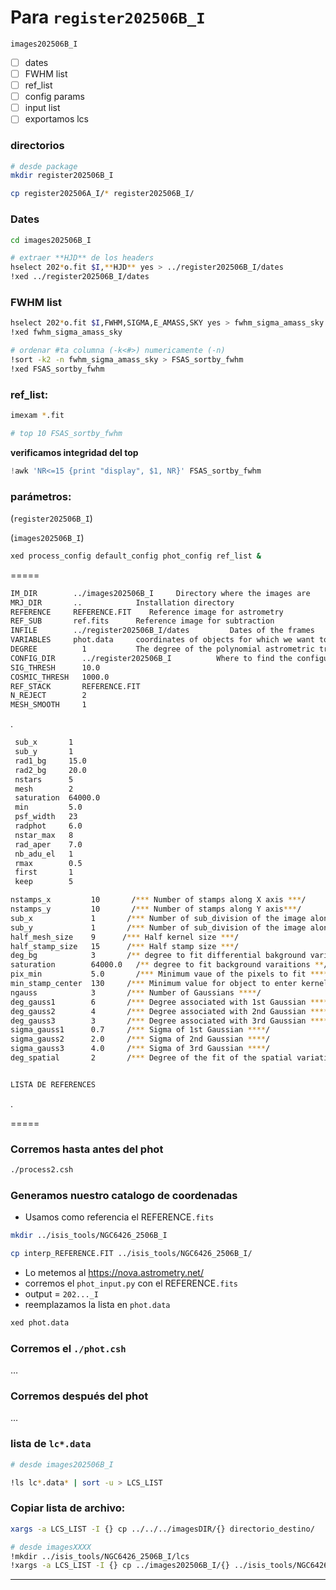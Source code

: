 # Para `register202506B_I`

`images202506B_I`

- [ ] dates
- [ ] FWHM list
- [ ] ref_list
- [ ] config params
- [ ] input list
- [ ] exportamos lcs

### directorios

```bash
# desde package
mkdir register202506B_I

cp register202506A_I/* register202506B_I/
```

### Dates

```bash
cd images202506B_I

# extraer **HJD** de los headers
hselect 202*o.fit $I,**HJD** yes > ../register202506B_I/dates
!xed ../register202506B_I/dates
```

### FWHM list

```bash
hselect 202*o.fit $I,FWHM,SIGMA,E_AMASS,SKY yes > fwhm_sigma_amass_sky
!xed fwhm_sigma_amass_sky

# ordenar #ta columna (-k<#>) numericamente (-n) 
!sort -k2 -n fwhm_sigma_amass_sky > FSAS_sortby_fwhm
!xed FSAS_sortby_fwhm
```

### ref_list:

```bash
imexam *.fit
```

```bash
# top 10 FSAS_sortby_fwhm

```

**verificamos integridad del top**

```python
!awk 'NR<=15 {print "display", $1, NR}' FSAS_sortby_fwhm
```


### parámetros:

(`register202506B_I`) 

(`images202506B_I`)

```bash
xed process_config default_config phot_config ref_list &
```

=====

```bash
IM_DIR        ../images202506B_I     Directory where the images are
MRJ_DIR       ..            Installation directory
REFERENCE     REFERENCE.FIT    Reference image for astrometry
REF_SUB       ref.fits      Reference image for subtraction
INFILE        ../register202506B_I/dates         Dates of the frames
VARIABLES     phot.data     coordinates of objects for which we want to make light curves
DEGREE          1           The degree of the polynomial astrometric transform between frames 
CONFIG_DIR      ../register202506B_I          Where to find the configuration files
SIG_THRESH      10.0
COSMIC_THRESH   1000.0
REF_STACK       REFERENCE.FIT
N_REJECT        2
MESH_SMOOTH     1
```

.

```bash
 sub_x       1
 sub_y       1
 rad1_bg     15.0
 rad2_bg     20.0
 nstars      5
 mesh        2
 saturation  64000.0
 min         5.0
 psf_width   23
 radphot     6.0
 nstar_max   8
 rad_aper    7.0
 nb_adu_el   1
 rmax        0.5
 first       1
 keep        5
```

```bash
nstamps_x         10       /*** Number of stamps along X axis ***/
nstamps_y         10       /*** Number of stamps along Y axis***/
sub_x             1       /*** Number of sub_division of the image along X axis ***/
sub_y             1       /*** Number of sub_division of the image along Y axis ***/
half_mesh_size    9      /*** Half kernel size ***/
half_stamp_size   15      /*** Half stamp size ***/
deg_bg            3       /** degree to fit differential bakground variations **/
saturation        64000.0   /** degree to fit background varaitions **/
pix_min           5.0       /*** Minimum vaue of the pixels to fit *****/
min_stamp_center  130     /*** Minimum value for object to enter kernel fit *****/
ngauss            3       /*** Number of Gaussians ****/
deg_gauss1        6       /*** Degree associated with 1st Gaussian ****/
deg_gauss2        4       /*** Degree associated with 2nd Gaussian ****/
deg_gauss3        3       /*** Degree associated with 3rd Gaussian ****/
sigma_gauss1      0.7     /*** Sigma of 1st Gaussian ****/
sigma_gauss2      2.0     /*** Sigma of 2nd Gaussian ****/
sigma_gauss3      4.0     /*** Sigma of 3rd Gaussian ****/
deg_spatial       2       /*** Degree of the fit of the spatial variations of the Kernel ****/
```

```bash

LISTA DE REFERENCES

```

.

=====

### Corremos hasta antes del phot

```bash
./process2.csh
```

### Generamos nuestro catalogo de coordenadas

- Usamos como referencia el REFERENCE`.fits`

```bash
mkdir ../isis_tools/NGC6426_2506B_I

cp interp_REFERENCE.FIT ../isis_tools/NGC6426_2506B_I/
```

- Lo metemos al https://nova.astrometry.net/
- corremos el `phot_input.py` con el REFERENCE`.fits`
- output = `202..._I`
- reemplazamos la lista en `phot.data`

```bash
xed phot.data
```

### Corremos el `./phot.csh`

…

### Corremos después del phot

…

### lista de `lc*.data`

```bash
# desde images202506B_I

!ls lc*.data* | sort -u > LCS_LIST
```

### Copiar lista de archivo:

```bash
xargs -a LCS_LIST -I {} cp ../../../imagesDIR/{} directorio_destino/

# desde imagesXXXX 
!mkdir ../isis_tools/NGC6426_2506B_I/lcs
!xargs -a LCS_LIST -I {} cp ../images202506B_I/{} ../isis_tools/NGC6426_2506B_I/lcs

```

---